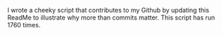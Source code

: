 I wrote a cheeky script that contributes to my Github by updating this ReadMe to illustrate why more than commits matter. This script has run 1760 times.
